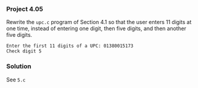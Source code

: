 ### Project 4.05
Rewrite the `upc.c` program of Section 4.1 so that the user enters 11 digits at one time, instead of entering one digit, then five digits, and then another five digits.
```
Enter the first 11 digits of a UPC: 01380015173
Check digit 5
```

### Solution
See `5.c`
